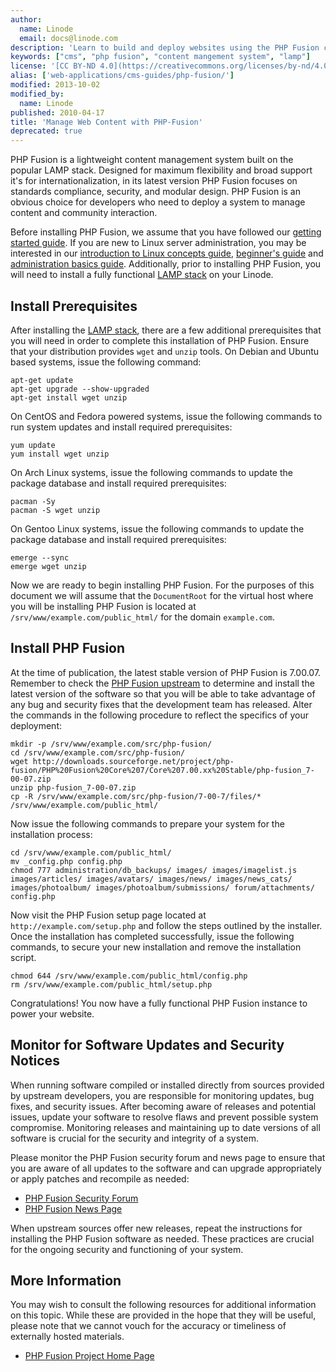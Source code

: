 ```yaml
---
author:
  name: Linode
  email: docs@linode.com
description: 'Learn to build and deploy websites using the PHP Fusion content management system.'
keywords: ["cms", "php fusion", "content mangement system", "lamp"]
license: '[CC BY-ND 4.0](https://creativecommons.org/licenses/by-nd/4.0)'
alias: ['web-applications/cms-guides/php-fusion/']
modified: 2013-10-02
modified_by:
  name: Linode
published: 2010-04-17
title: 'Manage Web Content with PHP-Fusion'
deprecated: true
---
```


PHP Fusion is a lightweight content management system built on the popular LAMP stack. Designed for maximum flexibility and broad support it's for internationalization, in its latest version PHP Fusion focuses on standards compliance, security, and modular design. PHP Fusion is an obvious choice for developers who need to deploy a system to manage content and community interaction.

Before installing PHP Fusion, we assume that you have followed our [getting started guide](/docs/getting-started/). If you are new to Linux server administration, you may be interested in our [introduction to Linux concepts guide](/docs/tools-reference/introduction-to-linux-concepts/), [beginner's guide](/docs/beginners-guide/) and [administration basics guide](/docs/using-linux/administration-basics). Additionally, prior to installing PHP Fusion, you will need to install a fully functional [LAMP stack](/docs/lamp-guides/) on your Linode.

Install Prerequisites
---------------------

After installing the [LAMP stack](/docs/lamp-guides/), there are a few additional prerequisites that you will need in order to complete this installation of PHP Fusion. Ensure that your distribution provides `wget` and `unzip` tools. On Debian and Ubuntu based systems, issue the following command:

    apt-get update
    apt-get upgrade --show-upgraded
    apt-get install wget unzip

On CentOS and Fedora powered systems, issue the following commands to run system updates and install required prerequisites:

    yum update
    yum install wget unzip

On Arch Linux systems, issue the following commands to update the package database and install required prerequisites:

    pacman -Sy
    pacman -S wget unzip

On Gentoo Linux systems, issue the following commands to update the package database and install required prerequisites:

    emerge --sync
    emerge wget unzip

Now we are ready to begin installing PHP Fusion. For the purposes of this document we will assume that the `DocumentRoot` for the virtual host where you will be installing PHP Fusion is located at `/srv/www/example.com/public_html/` for the domain `example.com`.

Install PHP Fusion
------------------

At the time of publication, the latest stable version of PHP Fusion is 7.00.07. Remember to check the [PHP Fusion upstream](http://www.php-fusion.co.uk/downloads.php?cat_id=19) to determine and install the latest version of the software so that you will be able to take advantage of any bug and security fixes that the development team has released. Alter the commands in the following procedure to reflect the specifics of your deployment:

    mkdir -p /srv/www/example.com/src/php-fusion/
    cd /srv/www/example.com/src/php-fusion/
    wget http://downloads.sourceforge.net/project/php-fusion/PHP%20Fusion%20Core%207/Core%207.00.xx%20Stable/php-fusion_7-00-07.zip
    unzip php-fusion_7-00-07.zip
    cp -R /srv/www/example.com/src/php-fusion/7-00-7/files/* /srv/www/example.com/public_html/

Now issue the following commands to prepare your system for the installation process:

    cd /srv/www/example.com/public_html/
    mv _config.php config.php
    chmod 777 administration/db_backups/ images/ images/imagelist.js images/articles/ images/avatars/ images/news/ images/news_cats/ images/photoalbum/ images/photoalbum/submissions/ forum/attachments/ config.php

Now visit the PHP Fusion setup page located at `http://example.com/setup.php` and follow the steps outlined by the installer. Once the installation has completed successfully, issue the following commands, to secure your new installation and remove the installation script.

    chmod 644 /srv/www/example.com/public_html/config.php
    rm /srv/www/example.com/public_html/setup.php

Congratulations! You now have a fully functional PHP Fusion instance to power your website.

Monitor for Software Updates and Security Notices
-------------------------------------------------

When running software compiled or installed directly from sources provided by upstream developers, you are responsible for monitoring updates, bug fixes, and security issues. After becoming aware of releases and potential issues, update your software to resolve flaws and prevent possible system compromise. Monitoring releases and maintaining up to date versions of all software is crucial for the security and integrity of a system.

Please monitor the PHP Fusion security forum and news page to ensure that you are aware of all updates to the software and can upgrade appropriately or apply patches and recompile as needed:

-   [PHP Fusion Security Forum](http://www.php-fusion.co.uk/forum/viewforum.php?forum_id=85)
-   [PHP Fusion News Page](http://www.php-fusion.co.uk/news.php)

When upstream sources offer new releases, repeat the instructions for installing the PHP Fusion software as needed. These practices are crucial for the ongoing security and functioning of your system.

More Information
----------------

You may wish to consult the following resources for additional information on this topic. While these are provided in the hope that they will be useful, please note that we cannot vouch for the accuracy or timeliness of externally hosted materials.

- [PHP Fusion Project Home Page](http://www.php-fusion.co.uk/news.php)



